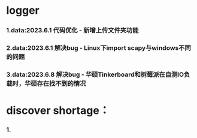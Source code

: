 <!--
 * @Author: louis
 * @Date: 2023-04-28 11:51:12
 * @Connection: louis.yyj.dev@foxmail.com
 * @FilePath: \N5105_share\Host_Project\code_log\develop_logger.md
 * @Description: xxx
-->
# logger
### 1.data:2023.6.1 代码优化 - 新增上传文件夹功能
### 2.data:2023.6.1 解决bug - Linux下import scapy与windows不同的问题
### 3.data:2023.6.8 解决bug - 华硕Tinkerboard和树莓派在自测IO负载时，华硕存在找不到的情况



# discover shortage：
### 1.
